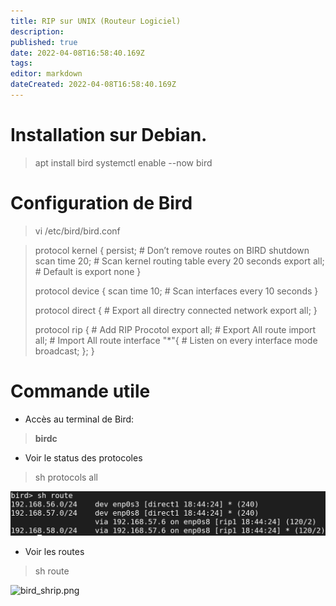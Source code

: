 ```yaml
---
title: RIP sur UNIX (Routeur Logiciel)
description: 
published: true
date: 2022-04-08T16:58:40.169Z
tags: 
editor: markdown
dateCreated: 2022-04-08T16:58:40.169Z
---
```


# Installation sur Debian.
> apt install bird
> systemctl enable --now bird

# Configuration de Bird
> vi /etc/bird/bird.conf

> protocol kernel {
persist;                # Don’t remove routes on BIRD shutdown
scan time 20;           # Scan kernel routing table every 20 seconds
export all;             # Default is export none
}
> 
>protocol device {
scan time 10;           # Scan interfaces every 10 seconds
}
>
>protocol direct {				# Export all directry connected network
export all;
}
> 
>protocol rip { 		# Add RIP Procotol
export all;				# Export All route
import all;				# Import All route
interface "*"{		# Listen on every interface
	mode broadcast;
};
}

# Commande utile
- Accès au terminal de Bird: 
>	**birdc**
- Voir le status des protocoles
> sh protocols all

![bird_shroute.png](/linux/rip-bird/bird_shroute.png)
- Voir les routes
> sh route

![bird_shrip.png](/linux/rip-bird/bird_shrip.png)